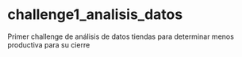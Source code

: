 # challenge1_analisis_datos
Primer challenge de análisis de datos tiendas para determinar menos productiva para su cierre
